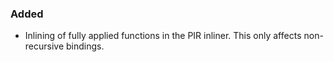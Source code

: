 ### Added

- Inlining of fully applied functions in the PIR inliner. This only affects non-recursive bindings.

